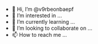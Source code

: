 - 👋 Hi, I’m @v9rbeonbaepf
- 👀 I’m interested in ...
- 🌱 I’m currently learning ...
- 💞️ I’m looking to collaborate on ...
- 📫 How to reach me ...

<!---
v9rbeonbaepf/v9rbeonbaepf is a ✨ special ✨ repository because its `README.md` (this file) appears on your GitHub profile.
You can click the Preview link to take a look at your changes.
--->

